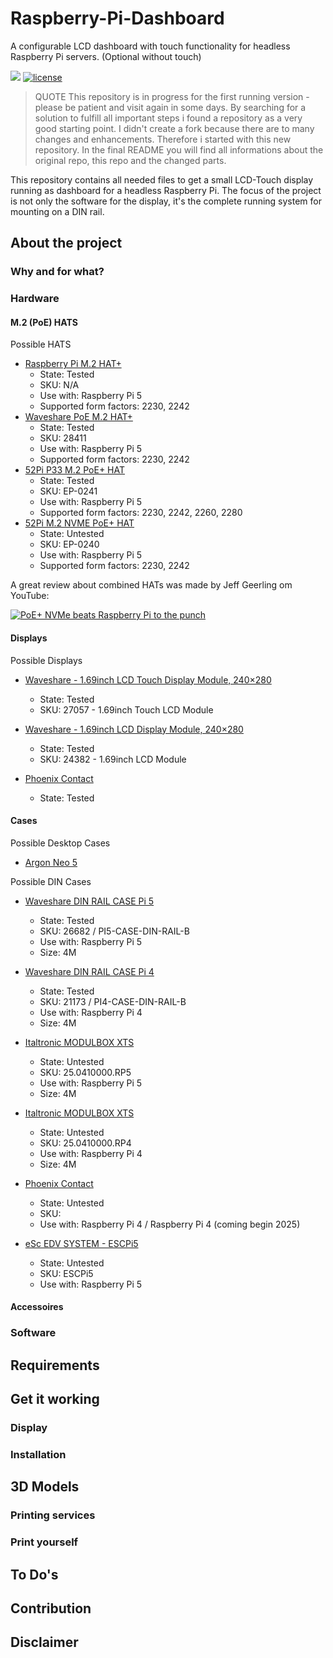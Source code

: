 # Raspberry-Pi-Dashboard
A configurable LCD dashboard with touch functionality for headless Raspberry Pi servers. (Optional without touch)

<a href="https://hits.seeyoufarm.com"><img src="https://hits.seeyoufarm.com/api/count/incr/badge.svg?url=https%3A%2F%2Fgithub.com%2Faraeubig%2FRaspberry-Pi-Dashboard&count_bg=%2379C83D&title_bg=%23555555&icon=&icon_color=%23E7E7E7&title=hits&edge_flat=false"/></a>
<a href="/LICENSE"><img src="https://img.shields.io/badge/license-GPL-blue.svg" alt="license" /></a>


> QUOTE This repository is in progress for the first running version - please be patient and visit again in some days.
By searching for a solution to fulfill all important steps i found a repository as a very good starting point. I didn't create a fork because there are to many changes and enhancements. Therefore i started with this new repository. In the final README you will find all informations about the original repo, this repo and the changed parts. 

This repository contains all needed files to get a small LCD-Touch display running as dashboard for a headless Raspberry Pi. The focus of the project is not only the software for the display, it's the complete running system for mounting on a DIN rail.

## About the project

### Why and for what?

### Hardware

#### M.2 (PoE) HATS

Possible HATS

- [Raspberry Pi M.2 HAT+](https://www.raspberrypi.com/products/m2-hat-plus/)
    - State: Tested
    - SKU: N/A
    - Use with: Raspberry Pi 5
    - Supported form factors: 2230, 2242
- [Waveshare PoE M.2 HAT+](https://www.waveshare.com/pi5-case-din-rail-b.htm)
    - State: Tested
    - SKU: 28411
    - Use with: Raspberry Pi 5
    - Supported form factors: 2230, 2242
- [52Pi P33 M.2 PoE+ HAT]()
    - State: Tested
    - SKU: EP-0241
    - Use with: Raspberry Pi 5
    - Supported form factors: 2230, 2242, 2260, 2280
- [52Pi M.2 NVME PoE+ HAT]()
    - State: Untested
    - SKU: EP-0240
    - Use with: Raspberry Pi 5
    - Supported form factors: 2230, 2242

A great review about combined HATs was made by Jeff Geerling om YouTube:

[![PoE+ NVMe beats Raspberry Pi to the punch](http://img.youtube.com/vi/x9ceI0_r_Kg/0.jpg)](http://www.youtube.com/watch?v=x9ceI0_r_Kg "PoE+ NVMe beats Raspberry Pi to the punch")


#### Displays

Possible Displays

- [Waveshare - 1.69inch LCD Touch Display Module, 240×280](https://www.waveshare.com/product/1.69inch-touch-lcd-module.htm)
    - State: Tested
    - SKU: 27057 - 1.69inch Touch LCD Module

- [Waveshare - 1.69inch LCD Display Module, 240×280](https://www.waveshare.com/1.69inch-lcd-module.htm)
    - State: Tested
    - SKU: 24382 - 1.69inch LCD Module

- [Phoenix Contact]()
    - State: Tested

#### Cases

Possible Desktop Cases

- [Argon Neo 5](https://argon40.com/products/argon-neo-5-blck-case-for-raspberry-pi-5-with-built-in-fan)


Possible DIN Cases

- [Waveshare DIN RAIL CASE Pi 5](https://www.waveshare.com/pi5-case-din-rail-b.htm)
    - State: Tested
    - SKU: 26682 / PI5-CASE-DIN-RAIL-B
    - Use with: Raspberry Pi 5
    - Size: 4M

- [Waveshare DIN RAIL CASE Pi 4](https://www.waveshare.com/pi4-case-din-rail-b.htm)
    - State: Tested
    - SKU: 21173 / PI4-CASE-DIN-RAIL-B
    - Use with: Raspberry Pi 4
    - Size: 4M    

- [Italtronic MODULBOX XTS](https://eng.italtronic.com/accessori/25.0410000.RP5/)
    - State: Untested
    - SKU: 25.0410000.RP5
    - Use with: Raspberry Pi 5
    - Size: 4M

- [Italtronic MODULBOX XTS](https://eng.italtronic.com/accessori/25.0410000.RP4/)
    - State: Untested
    - SKU: 25.0410000.RP4
    - Use with: Raspberry Pi 4
    - Size: 4M

- [Phoenix Contact]()
    - State: Untested
    - SKU:
    - Use with: Raspberry Pi 4 / Raspberry Pi 4 (coming begin 2025)

- [eSc EDV SYSTEM - ESCPi5]()
    - State: Untested
    - SKU: ESCPi5
    - Use with: Raspberry Pi 5

#### Accessoires



### Software

## Requirements

## Get it working

### Display

### Installation

## 3D Models

### Printing services

### Print yourself

## To Do's

## Contribution

## Disclaimer

## 



